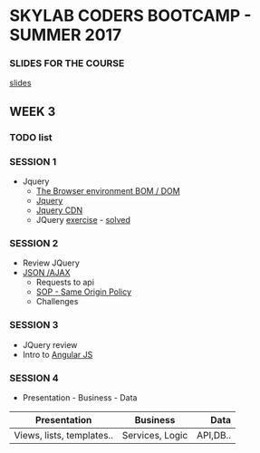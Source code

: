 # SKYLAB CODERS BOOTCAMP - SUMMER 2017

### SLIDES FOR THE COURSE
[slides](https://skylabcoders.github.io/bootcamp-julio2017/)

## WEEK 3

### TODO list

### SESSION 1
* Jquery
    - [The Browser environment BOM / DOM](https://skylabcoders.github.io/bootcamp-julio2017/?full#114)
    - [Jquery](https://skylabcoders.github.io/bootcamp-julio2017/?full#115)
    - [Jquery CDN](http://code.jquery.com/)
    - JQuery [exercise](https://skylabcoders.github.io/bootcamp-julio2017/?full#120) - [solved](./Jquery_testfield/Jquery-calculator)

### SESSION 2
* Review JQuery
* [JSON /AJAX](https://skylabcoders.github.io/bootcamp-julio2017/?full#122)
    - Requests to api
    - [SOP - Same Origin Policy](https://developer.mozilla.org/en-US/docs/Web/Security/Same-origin_policy)
    - Challenges

### SESSION 3
* JQuery review
* Intro to [Angular JS](https://skylabcoders.github.io/bootcamp-julio2017/?full#angular)

### SESSION 4
* Presentation - Business - Data

| Presentation           |    Business     |   Data    |
|------------------------|:---------------:|----------:|
| Views, lists, templates..| Services, Logic | API,DB..|




